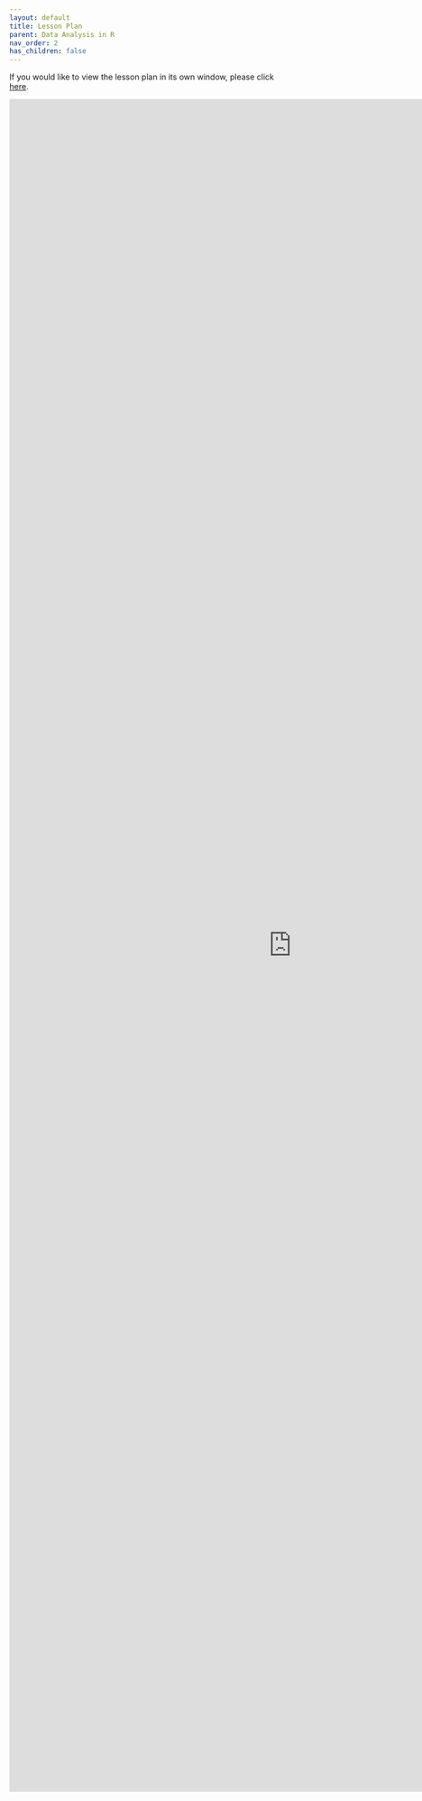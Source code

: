 ```yaml
---
layout: default
title: Lesson Plan
parent: Data Analysis in R
nav_order: 2
has_children: false
---
```


If you would like to view the lesson plan in its own window, please click [here](https://aranganath24.github.io/data_bootcamp/R_MATERIALS/BootCamp_R.html).

<iframe src="https://aranganath24.github.io/data_bootcamp/R_MATERIALS/BootCamp_R.html" style="width: 1000px; height: 3000px;" frameBorder="0"></iframe>
